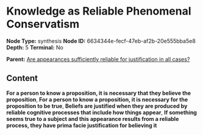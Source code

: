 # Knowledge as Reliable Phenomenal Conservatism

**Node Type:** synthesis
**Node ID:** 6634344e-fecf-47eb-af2b-20e555bba5e8
**Depth:** 5
**Terminal:** No

**Parent:** [Are appearances sufficiently reliable for justification in all cases?](are-appearances-sufficiently-reliable-for-justification-in-all-cases-antithesis-e46c4b06-f0dc-4ace-8838-e3dc660e04f8.md)

## Content

**For a person to know a proposition, it is necessary that they believe the proposition**, **For a person to know a proposition, it is necessary for the proposition to be true**, **Beliefs are justified when they are produced by reliable cognitive processes that include how things appear**, **If something seems true to a subject and this appearance results from a reliable process, they have prima facie justification for believing it**
